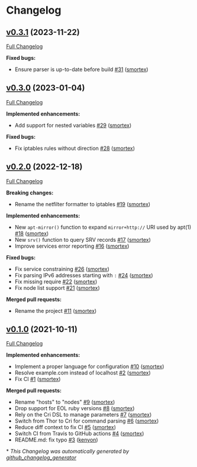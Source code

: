 # Changelog

## [v0.3.1](https://github.com/opus-codium/puffy/tree/v0.3.1) (2023-11-22)

[Full Changelog](https://github.com/opus-codium/puffy/compare/v0.3.0...v0.3.1)

**Fixed bugs:**

- Ensure parser is up-to-date before build [\#31](https://github.com/opus-codium/puffy/pull/31) ([smortex](https://github.com/smortex))

## [v0.3.0](https://github.com/opus-codium/puffy/tree/v0.3.0) (2023-01-04)

[Full Changelog](https://github.com/opus-codium/puffy/compare/v0.2.0...v0.3.0)

**Implemented enhancements:**

- Add support for nested variables [\#29](https://github.com/opus-codium/puffy/pull/29) ([smortex](https://github.com/smortex))

**Fixed bugs:**

- Fix iptables rules without direction [\#28](https://github.com/opus-codium/puffy/pull/28) ([smortex](https://github.com/smortex))

## [v0.2.0](https://github.com/opus-codium/puffy/tree/v0.2.0) (2022-12-18)

[Full Changelog](https://github.com/opus-codium/puffy/compare/v0.1.0...v0.2.0)

**Breaking changes:**

- Rename the netfilter formatter to iptables [\#19](https://github.com/opus-codium/puffy/pull/19) ([smortex](https://github.com/smortex))

**Implemented enhancements:**

- New `apt-mirror()` function to expand `mirror+http://` URI used by apt\(1\) [\#18](https://github.com/opus-codium/puffy/pull/18) ([smortex](https://github.com/smortex))
- New `srv()` function to query SRV records [\#17](https://github.com/opus-codium/puffy/pull/17) ([smortex](https://github.com/smortex))
- Improve services error reporting [\#16](https://github.com/opus-codium/puffy/pull/16) ([smortex](https://github.com/smortex))

**Fixed bugs:**

- Fix service constraining [\#26](https://github.com/opus-codium/puffy/pull/26) ([smortex](https://github.com/smortex))
- Fix parsing IPv6 addresses starting with `:` [\#24](https://github.com/opus-codium/puffy/pull/24) ([smortex](https://github.com/smortex))
- Fix missing require [\#22](https://github.com/opus-codium/puffy/pull/22) ([smortex](https://github.com/smortex))
- Fix node list support [\#21](https://github.com/opus-codium/puffy/pull/21) ([smortex](https://github.com/smortex))

**Merged pull requests:**

- Rename the project [\#11](https://github.com/opus-codium/puffy/pull/11) ([smortex](https://github.com/smortex))

## [v0.1.0](https://github.com/opus-codium/puffy/tree/v0.1.0) (2021-10-11)

[Full Changelog](https://github.com/opus-codium/puffy/compare/aeea61ce647543fbc4c3567e8b5dd30bee5f0edf...v0.1.0)

**Implemented enhancements:**

- Implement a proper language for configuration [\#10](https://github.com/opus-codium/puffy/pull/10) ([smortex](https://github.com/smortex))
- Resolve example.com instead of localhost [\#2](https://github.com/opus-codium/puffy/pull/2) ([smortex](https://github.com/smortex))
- Fix CI [\#1](https://github.com/opus-codium/puffy/pull/1) ([smortex](https://github.com/smortex))

**Merged pull requests:**

- Rename "hosts" to "nodes" [\#9](https://github.com/opus-codium/puffy/pull/9) ([smortex](https://github.com/smortex))
- Drop support for EOL ruby versions [\#8](https://github.com/opus-codium/puffy/pull/8) ([smortex](https://github.com/smortex))
- Rely on the Cri DSL to manage parameters [\#7](https://github.com/opus-codium/puffy/pull/7) ([smortex](https://github.com/smortex))
- Switch from Thor to Cri for command parsing [\#6](https://github.com/opus-codium/puffy/pull/6) ([smortex](https://github.com/smortex))
- Reduce diff context to fix CI [\#5](https://github.com/opus-codium/puffy/pull/5) ([smortex](https://github.com/smortex))
- Switch CI from Travis to GitHub actions [\#4](https://github.com/opus-codium/puffy/pull/4) ([smortex](https://github.com/smortex))
- README.md: fix typo [\#3](https://github.com/opus-codium/puffy/pull/3) ([kenyon](https://github.com/kenyon))



\* *This Changelog was automatically generated by [github_changelog_generator](https://github.com/github-changelog-generator/github-changelog-generator)*
